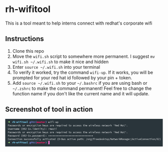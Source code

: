 # rh-wifitool
This is a tool meant to help interns connect with redhat's corporate wifi

## Instructions

1. Clone this repo
1. Move the `wifi.sh` script to somewhere more permanent. I suggest `mv wifi.sh ~/.wifi.sh` to make it nice and hidden
1. Enter `source ~/.wifi.sh` into your terminal
1. To verify it worked, try the command `wifi-up`. If it works, you will be prompted for your red hat id followed by your pin + token.
1. Add `source ~/.wifi.sh` to your `~/.bashrc` if you are using bash or `~/.zshrc` to make the command permanent! Feel free to change the function name if you don't like the current name and it will update.

## Screenshot of tool in action

![screenshot of the wifi-up tool in action](./demonstration.png?raw=true "wifi-up")
